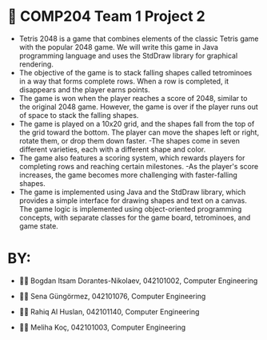<h1>  🧩 COMP204 Team 1 Project 2  </h1>
 
- Tetris 2048 is a game that combines elements of the classic Tetris game with the popular 2048 game. We will write this game in Java programming language and uses the StdDraw library for graphical rendering.
- The objective of the game is to stack falling shapes called tetrominoes in a way that forms complete rows. When a row is completed, it disappears and the player earns points. 
- The game is won when the player reaches a score of 2048, similar to the original 2048 game. However, the game is over if the player runs out of space to stack the falling shapes.
- The game is played on a 10x20 grid, and the shapes fall from the top of the grid toward the bottom. The player can move the shapes left or right, rotate them, or drop them down faster. 
-The shapes come in seven different varieties, each with a different shape and color.
- The game also features a scoring system, which rewards players for completing rows and reaching certain milestones.
-As the player's score increases, the game becomes more challenging with faster-falling shapes.
- The game is implemented using Java and the StdDraw library, which provides a simple interface for drawing shapes and text on a canvas. The game logic is implemented using object-oriented programming concepts, with separate classes for the game board, tetrominoes, and game state.


<h1> BY: </h2>

- 👨‍💻 Bogdan Itsam Dorantes-Nikolaev, 042101002, Computer Engineering

- 👩‍💻 Sena Güngörmez, 042101076, Computer Engineering

- 🧑‍💻 Rahiq Al Huslan, 042101140, Computer Engineering

- 👩‍💻 Meliha Koç, 042101003, Computer Engineering
